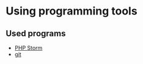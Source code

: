 # Using programming tools
## Used programs
* [PHP Storm](https://www.jetbrains.com/phpstorm/?fromMenu)
* [git](https://github.com/)